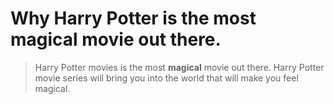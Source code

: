# Why Harry Potter is the most **magical** movie out there.
> Harry Potter movies is the most **magical** movie out there. Harry Potter movie series will bring you into the world that will make you feel magical. 
